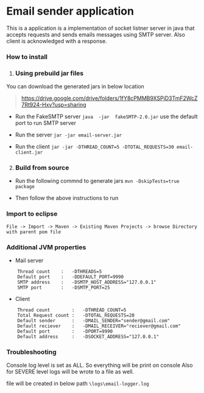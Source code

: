 # Email sender application
This is a application is a implementation of socket listner server in java that accepts requests and sends emails messages using SMTP server. Also client is acknowledged with a response.

### **How to install**
1. ### Using prebuild jar files

You can download the generated jars in below location
>https://drive.google.com/drive/folders/1fY8cPMMB9XSPjD3TmF2WcZ7Rt924-Hxv?usp=sharing

* Run the FakeSMTP server
`java  -jar  fakeSMTP-2.0.jar`
use the default port to run SMTP server

* Run the server
`jar -jar email-server.jar`

* Run the client
`jar -jar -DTHREAD_COUNT=5 -DTOTAL_REQUESTS=30 email-client.jar`

2. ### Build from source

* Run the following commnd to generate jars
`mvn -DskipTests=true package`

*   Then follow the above instructions to run

### Import to eclipse

`File -> Import -> Maven -> Existing Maven Projects -> browse Directory with parent pom file`

### Additional JVM properties

* Mail server
````
    Thread count    :   -DTHREADS=5
    Default port    :   -DDEFAULT_PORT=9990
    SMTP address    :   -DSMTP_HOST_ADDRESS="127.0.0.1"
    SMTP port       :   -DSMTP_PORT=25
````
* Client
````
    Thread count        :   -DTHREAD_COUNT=5
    Total Request count :   -DTOTAL_REQUESTS=20
    Default sender      :   -DMAIL_SENDER="sender@gmail.com"
    Default reciever    :   -DMAIL_RECEIVER="reciever@gmail.com"
    Default port        :   -DPORT=9990
    Default address     :   -DSOCKET_ADDRESS="127.0.0.1"
````

### Troubleshooting


Console log level is set as ALL. So everything will be print on console
Also for SEVERE level logs will be wrote to a file as well.

file will be created in below path
`\logs\email-logger.log`

